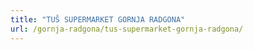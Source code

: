 ```yaml
---
title: "TUŠ SUPERMARKET GORNJA RADGONA"
url: /gornja-radgona/tus-supermarket-gornja-radgona/
---
```

